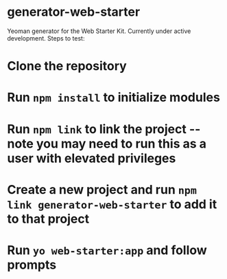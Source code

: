 generator-web-starter
=====================

Yeoman generator for the Web Starter Kit. Currently under active development. Steps to test:

# Clone the repository
# Run ```npm install``` to initialize modules
# Run ```npm link``` to link the project -- note you may need to run this as a user with elevated privileges
# Create a new project and run ```npm link generator-web-starter``` to add it to that project
# Run ```yo web-starter:app``` and follow prompts
